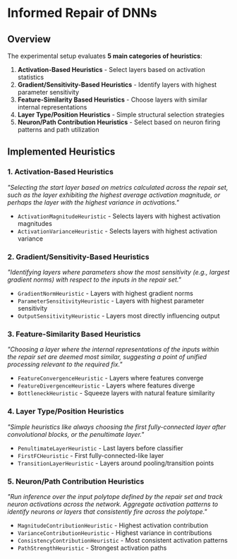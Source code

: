 # Informed Repair of DNNs

## Overview

The experimental setup evaluates **5 main categories of heuristics**:

1. **Activation-Based Heuristics** - Select layers based on activation statistics
2. **Gradient/Sensitivity-Based Heuristics** - Identify layers with highest parameter sensitivity  
3. **Feature-Similarity Based Heuristics** - Choose layers with similar internal representations
4. **Layer Type/Position Heuristics** - Simple structural selection strategies
5. **Neuron/Path Contribution Heuristics** - Select based on neuron firing patterns and path utilization

## Implemented Heuristics

### 1. Activation-Based Heuristics

*"Selecting the start layer based on metrics calculated across the repair set, such as the layer exhibiting the highest average activation magnitude, or perhaps the layer with the highest variance in activations."*

- `ActivationMagnitudeHeuristic` - Selects layers with highest activation magnitudes
- `ActivationVarianceHeuristic` - Selects layers with highest activation variance

### 2. Gradient/Sensitivity-Based Heuristics

*"Identifying layers where parameters show the most sensitivity (e.g., largest gradient norms) with respect to the inputs in the repair set."*

- `GradientNormHeuristic` - Layers with highest gradient norms
- `ParameterSensitivityHeuristic` - Layers with highest parameter sensitivity
- `OutputSensitivityHeuristic` - Layers most directly influencing output

### 3. Feature-Similarity Based Heuristics

*"Choosing a layer where the internal representations of the inputs within the repair set are deemed most similar, suggesting a point of unified processing relevant to the required fix."*

- `FeatureConvergenceHeuristic` - Layers where features converge
- `FeatureDivergenceHeuristic` - Layers where features diverge
- `BottleneckHeuristic` - Squeeze layers with natural feature similarity

### 4. Layer Type/Position Heuristics

*"Simple heuristics like always choosing the first fully-connected layer after convolutional blocks, or the penultimate layer."*

- `PenultimateLayerHeuristic` - Last layers before classifier
- `FirstFCHeuristic` - First fully-connected-like layer  
- `TransitionLayerHeuristic` - Layers around pooling/transition points

### 5. Neuron/Path Contribution Heuristics

*"Run inference over the input polytope defined by the repair set and track neuron activations across the network. Aggregate activation patterns to identify neurons or layers that consistently fire across the polytope."*

- `MagnitudeContributionHeuristic` - Highest activation contribution
- `VarianceContributionHeuristic` - Highest variance in contributions
- `ConsistencyContributionHeuristic` - Most consistent activation patterns
- `PathStrengthHeuristic` - Strongest activation paths